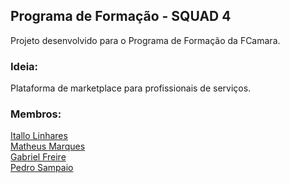 ## Programa de Formação - SQUAD 4
Projeto desenvolvido para o Programa de Formação da FCamara.

### Ideia:
Plataforma de marketplace para profissionais de serviços.

### Membros:
[Itallo Linhares](#)  
[Matheus Marques](https://github.com/matheusmqar)  
[Gabriel Freire](https://github.com/gabrbfreire)  
[Pedro Sampaio](https://github.com/pedroigorjs)  
